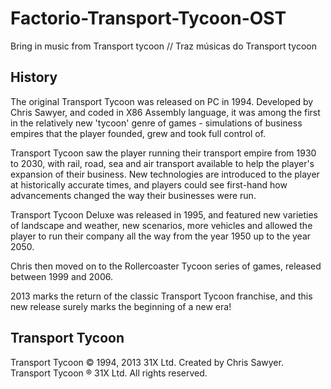 # Factorio-Transport-Tycoon-OST
Bring in music from Transport tycoon // Traz músicas do Transport tycoon

## History
The original Transport Tycoon was released on PC in 1994. Developed by Chris Sawyer, and coded in X86 Assembly language, it was among the first in the relatively new 'tycoon' genre of games - simulations of business empires that the player founded, grew and took full control of.

Transport Tycoon saw the player running their transport empire from 1930 to 2030, with rail, road, sea and air transport available to help the player's expansion of their business. New technologies are introduced to the player at historically accurate times, and players could see first-hand how advancements changed the way their businesses were run.

Transport Tycoon Deluxe was released in 1995, and featured new varieties of landscape and weather, new scenarios, more vehicles and allowed the player to run their company all the way from the year 1950 up to the year 2050.

Chris then moved on to the Rollercoaster Tycoon series of games, released between 1999 and 2006.

2013 marks the return of the classic Transport Tycoon franchise, and this new release surely marks the beginning of a new era!

## Transport Tycoon
Transport Tycoon © 1994, 2013 31X Ltd. Created by Chris Sawyer. Transport Tycoon ® 31X Ltd. All rights reserved.
